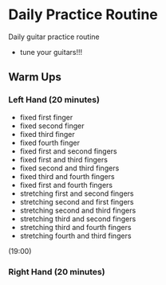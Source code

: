 # Daily Practice Routine

Daily guitar practice routine

* tune your guitars!!!

## Warm Ups

### Left Hand (20 minutes)
* fixed first finger
* fixed second finger
* fixed third finger
* fixed fourth finger
* fixed first and second fingers
* fixed first and third fingers
* fixed second and third fingers
* fixed third and fourth fingers
* fixed first and fourth fingers
* stretching first and second fingers
* stretching second and first fingers
* stretching second and third fingers
* stretching third and second fingers
* stretching third and fourth fingers
* stretching fourth and third fingers

(19:00)

### Right Hand (20 minutes)

